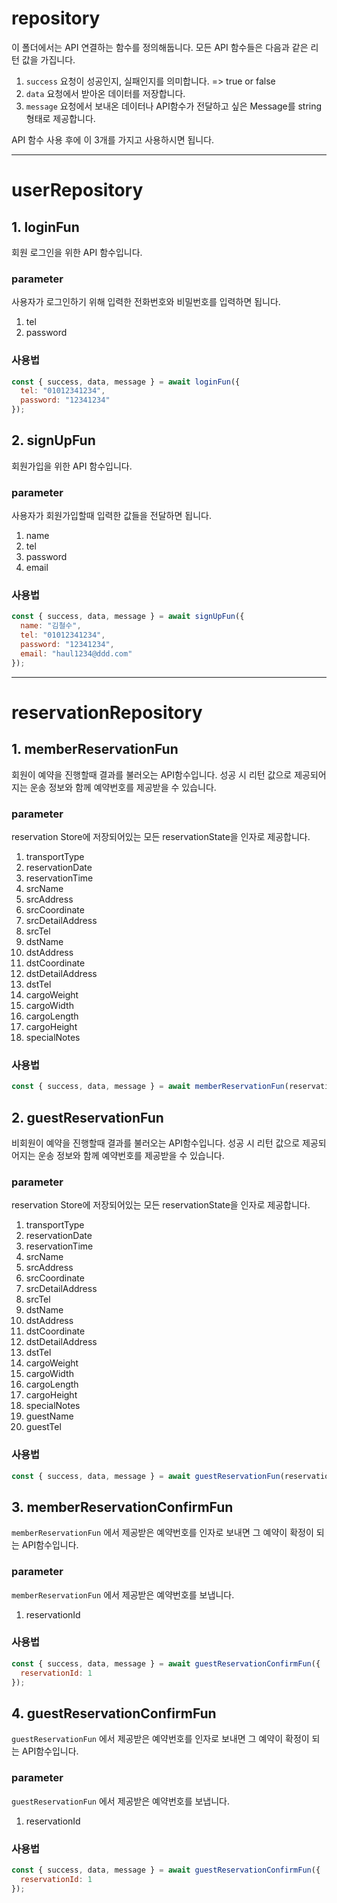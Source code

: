 # repository

이 폴더에서는 API 연결하는 함수를 정의해둡니다.
모든 API 함수들은 다음과 같은 리턴 값을 가집니다.

1. `success`
   요청이 성공인지, 실패인지를 의미합니다. => true or false
2. `data`
   요청에서 받아온 데이터를 저장합니다.
3. `message`
   요청에서 보내온 데이터나 API함수가 전달하고 싶은 Message를 string형태로 제공합니다.

API 함수 사용 후에 이 3개를 가지고 사용하시면 됩니다.

---

# userRepository

## 1. loginFun

회원 로그인을 위한 API 함수입니다.

### parameter

사용자가 로그인하기 위해 입력한 전화번호와 비밀번호를 입력하면 됩니다.

1. tel
2. password

### 사용법

```js
const { success, data, message } = await loginFun({
  tel: "01012341234",
  password: "12341234"
});
```

## 2. signUpFun

회원가입을 위한 API 함수입니다.

### parameter

사용자가 회원가입할때 입력한 값들을 전달하면 됩니다.

1. name
2. tel
3. password
4. email

### 사용법

```js
const { success, data, message } = await signUpFun({
  name: "김철수",
  tel: "01012341234",
  password: "12341234",
  email: "haul1234@ddd.com"
});
```

---

# reservationRepository

## 1. memberReservationFun

회원이 예약을 진행할때 결과를 불러오는 API함수입니다.
성공 시 리턴 값으로 제공되어지는 운송 정보와 함께 예약번호를 제공받을 수 있습니다.

### parameter

reservation Store에 저장되어있는 모든 reservationState을 인자로 제공합니다.

1. transportType
2. reservationDate
3. reservationTime
4. srcName
5. srcAddress
6. srcCoordinate
7. srcDetailAddress
8. srcTel
9. dstName
10. dstAddress
11. dstCoordinate
12. dstDetailAddress
13. dstTel
14. cargoWeight
15. cargoWidth
16. cargoLength
17. cargoHeight
18. specialNotes

### 사용법

```js
const { success, data, message } = await memberReservationFun(reservationState);
```

## 2. guestReservationFun

비회원이 예약을 진행할때 결과를 불러오는 API함수입니다.
성공 시 리턴 값으로 제공되어지는 운송 정보와 함께 예약번호를 제공받을 수 있습니다.

### parameter

reservation Store에 저장되어있는 모든 reservationState을 인자로 제공합니다.

1. transportType
2. reservationDate
3. reservationTime
4. srcName
5. srcAddress
6. srcCoordinate
7. srcDetailAddress
8. srcTel
9. dstName
10. dstAddress
11. dstCoordinate
12. dstDetailAddress
13. dstTel
14. cargoWeight
15. cargoWidth
16. cargoLength
17. cargoHeight
18. specialNotes
19. guestName
20. guestTel

### 사용법

```js
const { success, data, message } = await guestReservationFun(reservationState);
```

## 3. memberReservationConfirmFun

`memberReservationFun` 에서 제공받은 예약번호를 인자로 보내면 그 예약이 확정이 되는 API함수입니다.

### parameter

`memberReservationFun` 에서 제공받은 예약번호를 보냅니다.

1. reservationId

### 사용법

```js
const { success, data, message } = await guestReservationConfirmFun({
  reservationId: 1
});
```

## 4. guestReservationConfirmFun

`guestReservationFun` 에서 제공받은 예약번호를 인자로 보내면 그 예약이 확정이 되는 API함수입니다.

### parameter

`guestReservationFun` 에서 제공받은 예약번호를 보냅니다.

1. reservationId

### 사용법

```js
const { success, data, message } = await guestReservationConfirmFun({
  reservationId: 1
});
```

